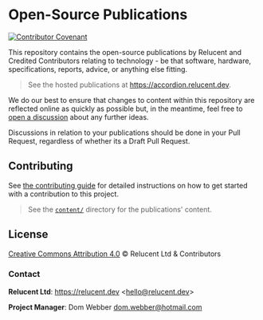 # Open-Source Publications

[![Contributor Covenant](https://img.shields.io/badge/Contributor%20Covenant-2.1-4baaaa.svg)](https://github.com/Relucent-Software/.github/blob/master/.github/CODE_OF_CONDUCT.md)

This repository contains the open-source publications by Relucent and Credited
Contributors relating to technology - be that software, hardware,
specifications, reports, advice, or anything else fitting.

> See the hosted publications at <https://accordion.relucent.dev>.

We do our best to ensure that changes to content within this repository are
reflected online as quickly as possible but, in the meantime, feel free to
[open a discussion](https://github.com/Relucent-Software/publications/discussions)
about any further ideas.

Discussions in relation to your publications should be done in your Pull
Request, regardless of whether its a Draft Pull Request.

## Contributing

See [the contributing guide](.github/CONTRIBUTING) for detailed instructions on how to get started
with a contribution to this project.

> See the [`content/`](content/) directory for the publications' content.

## License

[Creative Commons Attribution 4.0](LICENSE) &copy; Relucent Ltd & Contributors

### Contact

**Relucent Ltd**: <https://relucent.dev> <<hello@relucent.dev>>

**Project Manager**: Dom Webber <dom.webber@hotmail.com>
